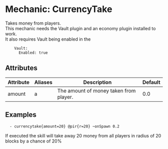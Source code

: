 Mechanic: CurrencyTake
======================

Takes money from players.  
This mechanic needs the Vault plugin and an economy plugin installed to
work.  
It also requires Vault being enabled in the [](/configuration/)

        Vault:
          Enabled: true

Attributes
----------

| Attribute | Aliases | Description                            | Default |
|-----------|---------|----------------------------------------|---------|
| amount    | a       | The amount of money taken from player. | 0.0     |

  

Examples
--------

      - currencytake{amount=20} @pir{r=20} ~onSpawn 0.2

If executed the skill will take away 20 money from all players in radius
of 20 blocks by a chance of 20%
